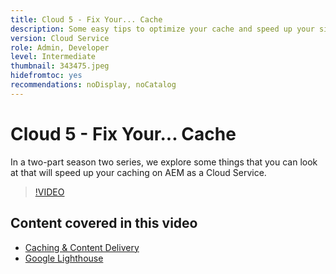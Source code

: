 ```yaml
---
title: Cloud 5 - Fix Your... Cache
description: Some easy tips to optimize your cache and speed up your site
version: Cloud Service
role: Admin, Developer
level: Intermediate
thumbnail: 343475.jpeg
hidefromtoc: yes
recommendations: noDisplay, noCatalog
---
```

# Cloud 5 - Fix Your... Cache

In a two-part season two series, we explore some things that you can look at that will speed up your caching on AEM as a Cloud Service.

>[!VIDEO](https://video.tv.adobe.com/v/343475)

## Content covered in this video

+ [Caching & Content Delivery](https://experienceleague.adobe.com/docs/experience-manager-cloud-service/content/implementing/content-delivery/caching.html)
+ [Google Lighthouse](https://developers.google.com/web/tools/lighthouse)
